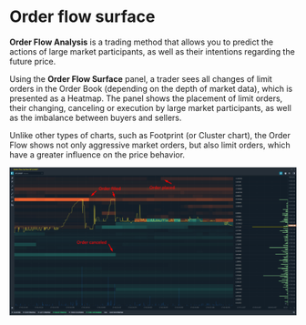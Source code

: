# Order flow surface

**Order Flow Analysis** is a trading method that allows you to predict the actions of large market participants, as well as their intentions regarding the future price.  
  
Using the **Order Flow Surface** panel, a trader sees all changes of limit orders in the Order Book \(depending on the depth of market data\), which is presented as a Heatmap. The panel shows the placement of limit orders, their changing, canceling or execution by large market participants, as well as the imbalance between buyers and sellers.

Unlike other types of charts, such as Footprint \(or Cluster chart\), the Order Flow shows not only aggressive market orders, but also limit orders, which have a greater influence on the price behavior.

![Order Flow Surface panel shows the evolution of all limit orders in Order Book](../.gitbook/assets/order-flow-surface.png)



